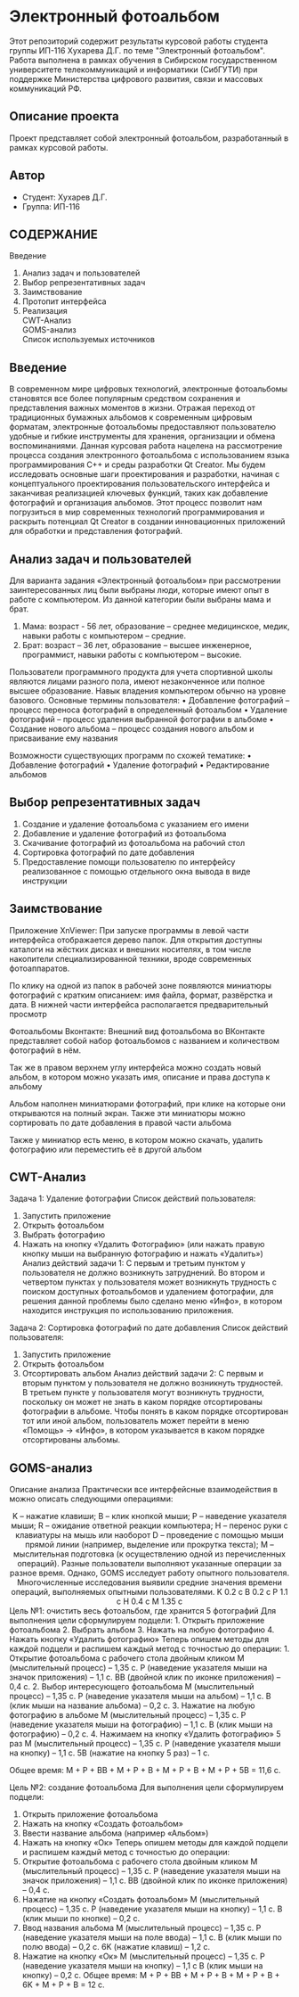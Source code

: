 # Электронный фотоальбом

Этот репозиторий содержит результаты курсовой работы студента группы ИП-116 Хухарева Д.Г. по теме "Электронный фотоальбом". Работа выполнена в рамках обучения в Сибирском государственном университете телекоммуникаций и информатики (СибГУТИ) при поддержке Министерства цифрового развития, связи и массовых коммуникаций РФ.
## Описание проекта

Проект представляет собой электронный фотоальбом, разработанный в рамках курсовой работы. 

## Автор

- Студент: Хухарев Д.Г.
- Группа: ИП-116

## СОДЕРЖАНИЕ
Введение	
1. Анализ задач и пользователей	
2. Выбор репрезентативных задач	
3. Заимствование	
4.  Протопит интерфейса	
5. Реализация	
           CWT-Анализ	
           GOMS-анализ	
Список используемых источников

## Введение

В современном мире цифровых технологий, электронные фотоальбомы становятся все более популярным средством сохранения и представления важных моментов в жизни. Отражая переход от традиционных бумажных альбомов к современным цифровым форматам, электронные фотоальбомы предоставляют пользователю удобные и гибкие инструменты для хранения, организации и обмена воспоминаниями. 
Данная курсовая работа нацелена на рассмотрение процесса создания электронного фотоальбома с использованием языка программирования C++ и среды разработки Qt Creator. Мы будем исследовать основные шаги проектирования и разработки, начиная с концептуального проектирования пользовательского интерфейса и заканчивая реализацией ключевых функций, таких как добавление фотографий и организация альбомов. Этот процесс позволит нам погрузиться в мир современных технологий программирования и раскрыть потенциал Qt Creator в создании инновационных приложений для обработки и представления фотографий.

## Анализ задач и пользователей

Для варианта задания «Электронный фотоальбом» при рассмотрении заинтересованных лиц были выбраны люди, которые имеют опыт в работе с компьютером.
Из данной категории были выбраны мама и брат.

1.	Мама: возраст - 56 лет, образование – среднее медицинское, медик, навыки работы с компьютером – средние.
2.	Брат: возраст – 36 лет, образование – высшее инженерное, программист, навыки работы с компьютером – высокие.

Пользователи программного продукта для учета спортивной школы являются лицами разного пола, имеют незаконченное или полное высшее образование. Навык владения компьютером обычно на уровне базового.
Основные термины пользователя:
•	Добавление фотографий – процесс переноса фотографий в определенный фотоальбом
•	Удаление фотографий – процесс удаления выбранной фотографии в альбоме
•	Создание нового альбома – процесс создания нового альбом и  присваивание ему названия

Возможности существующих программ по схожей тематике: 
•	Добавление фотографий
•	Удаление фотографий
•	Редактирование альбомов

## Выбор репрезентативных задач 

1.	Создание и удаление фотоальбома c указанием его имени
2.	Добавление и удаление фотографий из фотоальбома
3.	Скачивание фотографий из фотоальбома на рабочий стол
4.	Сортировка фотографий по дате добавления
5.	Предоставление помощи пользователю по интерфейсу реализованное с помощью отдельного окна вывода в виде инструкции

## Заимствование

Приложение XnViewer:
При запуске программы в левой части интерфейса  отображается дерево папок. Для открытия доступны каталоги на жёстких дисках и внешних носителях, в том числе накопители специализированной техники, вроде современных фотоаппаратов.
 
	
По клику на одной из папок в рабочей зоне появляются миниатюры фотографий с кратким описанием: имя файла, формат, развёрстка и дата. В нижней части интерфейса располагается предварительный просмотр 
 

  Фотоальбомы Вконтакте:
Внешний вид фотоальбома во ВКонтакте представляет собой набор фотоальбомов с названием и количеством фотографий в нём.
 

Так же в правом верхнем углу интерфейса можно создать новый альбом, в котором можно указать имя, описание и права доступа к альбому
 

Альбом наполнен миниатюрами фотографий, при клике на которые они открываются на полный экран. Также эти миниатюры можно сортировать по дате добавления в правой части альбома 

Также у миниатюр есть меню, в котором можно скачать, удалить фотографию или переместить её в другой альбом

## CWT-Анализ

Задача 1: Удаление фотографии
Список действий пользователя:
1.	Запустить приложение
2.	Открыть фотоальбом
3.	Выбрать фотографию
4.	Нажать на кнопку «Удалить Фотографию» (или нажать правую кнопку мыши на выбранную фотографию и нажать «Удалить»)
Анализ действий задачи 1:
С первым и третьим пунктом у пользователя не должно возникнуть затруднений.
Во втором и четвертом пунктах у пользователя может возникнуть трудность с поиском доступных фотоальбомов и удалением фотографии, для решения данной проблемы было сделано меню «Инфо», в котором находится инструкция по использованию приложения.

Задача 2: Сортировка фотографий по дате добавления
Список действий пользователя:
1.	Запустить приложение
2.	Открыть фотоальбом
3.	Отсортировать альбом
Анализ действий задачи 2:
C первым и вторым пунктом у пользователя не должно возникнуть трудностей.
В третьем пункте у пользователя могут возникнуть трудности, поскольку он может не знать в каком порядке отсортированы фотографии в альбоме. Чтобы понять в каком порядке отсортирован тот или иной альбом, пользователь может перейти в меню «Помощь» -> «Инфо», в котором указывается в каком порядке отсортированы альбомы.

## GOMS-анализ

Описание анализа 
Практически все интерфейсные взаимодействия в можно описать следующими операциями:
<div align = "center">
K – нажатие клавиши; 
B – клик кнопкой мыши; 
P – наведение указателя мыши; 
R – ожидание ответной реакции компьютера; 
H – перенос руки с клавиатуры на мышь или наоборот
D – проведение с помощью мыши прямой линии (например, выделение или прокрутка текста); 
M – мыслительная подготовка (к осуществлению одной из перечисленных операций). 
Разные пользователи выполняют указанные операции за разное время. Однако, GOMS исследует работу опытного пользователя. Многочисленные исследования выявили средние значения времени операций, выполняемых опытными пользователями. 
K 0.2 с
B 0.2 с
P 1.1 с
H 0.4 с
M 1.35 с
</div>
Цель №1: очистить весь фотоальбом, где хранится 5 фотографий
Для выполнения цели сформулируем подцели:
1.	Открыть приложение фотоальбома
2.	Выбрать альбом
3.	Нажать на любую фотографию
4.	Нажать кнопку «Удалить фотографию»
Теперь опишем методы для каждой подцели и распишем каждый метод с точностью до операции:
1.	Открытие фотоальбома c рабочего стола двойным кликом
М (мыслительный процесс) – 1,35 с.
P (наведение указателя мыши на значок приложения) – 1,1 с.
BB (двойной клик по иконке приложения) – 0,4 с.
2.	Выбор интересующего фотоальбома
М (мыслительный процесс) – 1,35 с.
P (наведение указателя мыши на альбом) – 1,1 с.
B (клик мыши на название альбома) – 0,2 с.
3.	Нажатие на любую фотографию в альбоме
М (мыслительный процесс) – 1,35 с.
P (наведение указателя мыши на фотографию) – 1,1 с.
B (клик мыши на фотографию) – 0,2 с.
4.	Нажимаем на кнопку «Удалить фотографию» 5 раз
М (мыслительный процесс) – 1,35 c.
P (наведение указателя мыши на кнопку) – 1,1 с.
5B (нажатие на кнопку 5 раз) – 1 с.


Общее время: M + P + BB + M + P + B + M + P + B + M + P + 5B = 11,6 с.







Цель №2: создание фотоальбома
Для выполнения цели сформулируем подцели:
1.	Открыть приложение фотоальбома
2.	Нажать на кнопку «Создать фотоальбом»
3.	Ввести название альбома (например «Альбом»)
4.	Нажать на кнопку «Ок»
Теперь опишем методы для каждой подцели и распишем каждый метод с точностью до операции:
1.	Открытие фотоальбома c рабочего стола двойным кликом
М (мыслительный процесс) – 1,35 с.
P (наведение указателя мыши на значок приложения) – 1,1 с.
BB (двойной клик по иконке приложения) – 0,4 с.
2.	Нажатие на кнопку «Создать фотоальбом»
М (мыслительный процесс) – 1,35 с.
P (наведение указателя мыши на кнопку) – 1,1 с.
B (клик мыши по кнопке) – 0,2 с.
3.	Ввод названия альбома
М (мыслительный процесс) – 1,35 с.
P (наведение указателя мыши на поле ввода) – 1,1 с.
B (клик мыши по полю ввода) – 0,2 с.
6K (нажатие клавиш) – 1,2 с.
4.	Нажатие на кнопку «Ок»
М (мыслительный процесс) – 1,35 с.
P (наведение указателя мыши на кнопку) – 1,1 с
B (клик мыши на кнопку) – 0,2 с.
Общее время: M + P + BB + M + P + B + M + P + B + 6K + M + P + B = 12 c.



